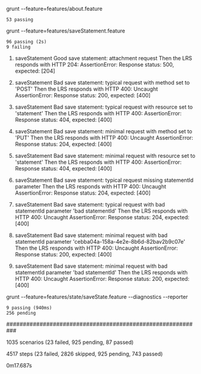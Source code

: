 grunt --feature=features/about.feature

    53 passing


grunt --feature=features/saveStatement.feature

    96 passing (2s)
    9 failing

  1) saveStatement Good save statement: attachment request Then the LRS responds with HTTP 204:
     AssertionError: Response status: 500, expected: [204]

  2) saveStatement Bad save statement: typical request with method set to 'POST' Then the LRS responds with HTTP 400:
     Uncaught AssertionError: Response status: 200, expected: [400]

  3) saveStatement Bad save statement: typical request with resource set to 'statement' Then the LRS responds with HTTP 400:
     AssertionError: Response status: 404, expected: [400]

  4) saveStatement Bad save statement: minimal request with method set to 'PUT' Then the LRS responds with HTTP 400:
     Uncaught AssertionError: Response status: 204, expected: [400]

  5) saveStatement Bad save statement: minimal request with resource set to 'statement' Then the LRS responds with HTTP 400:
     AssertionError: Response status: 404, expected: [400]

  6) saveStatement Bad save statement: typical request missing statementId parameter Then the LRS responds with HTTP 400:
     Uncaught AssertionError: Response status: 204, expected: [400]

  7) saveStatement Bad save statement: typical request with bad statementId parameter 'bad statementId' Then the LRS responds with HTTP 400:
     Uncaught AssertionError: Response status: 204, expected: [400]

  8) saveStatement Bad save statement: minimal request with bad statementId parameter 'cebba04a-158a-4e2e-8b6d-82bav2b9c07e' Then the LRS responds with HTTP 400:
     Uncaught AssertionError: Response status: 200, expected: [400]

  9) saveStatement Bad save statement: minimal request with bad statementId parameter 'bad statementId' Then the LRS responds with HTTP 400:
     Uncaught AssertionError: Response status: 200, expected: [400]

grunt --feature=features/state/saveState.feature --diagnostics --reporter

    9 passing (940ms)
    256 pending




###########################################################

1035 scenarios (23 failed, 925 pending, 87 passed)

4517 steps (23 failed, 2826 skipped, 925 pending, 743 passed)

0m17.687s
